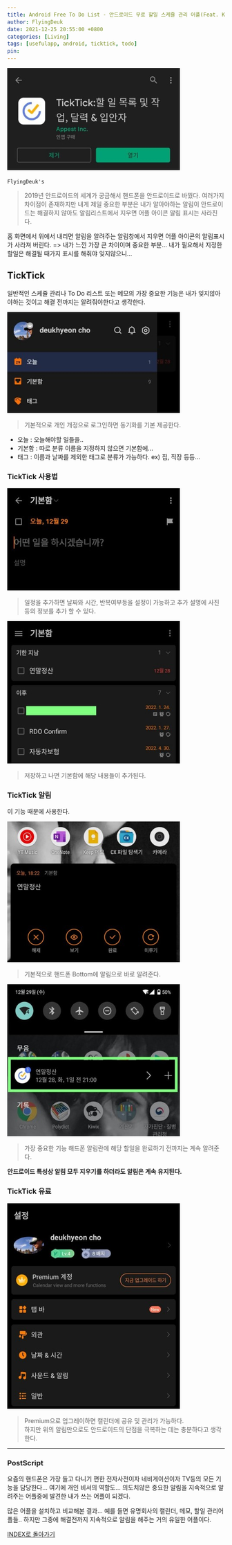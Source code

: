 ```yaml
---
title: Android Free To Do List - 안드로이드 무료 할일 스케쥴 관리 어플(Feat. Kiwix)
author: FlyingDeuk
date: 2021-12-25 20:55:00 +0800
categories: [Living]
tags: [usefulapp, android, ticktick, todo]
pin:
---
```


![tick](/img/living/app/ticktick6.jpg)

`FlyingDeuk's`
> 2019년 안드로이드의 세계가 궁금해서 핸드폰을 안드로이드로 바꿨다. 여러가지 차이점이 존재하지만 내게 제일 중요한 부분은 내가 알아야하는 알림이 안드로이드는 해결하지 않아도 알림리스트에서 지우면 어플 아이콘 알림 표시는 사라진다.  <br>

홈 화면에서 위에서 내리면 알림을 알려주는 알림창에서 지우면 어플 아이콘의 알림표시가 사라져 버린다. => 내가 느낀 가장 큰 차이이며 중요한 부분... 내가 필요해서 지정한 할일은 해결될 때가지 표시를 해줘야 잊지않으니...

## TickTick
일반적인 스케쥴 관리나 To Do 리스트 또는 메모의 가장 중요한 기능은 내가 잊지않아야하는 것이고 해결 전까지는 알려줘야한다고 생각한다.

![tick](/img/living/app/ticktick3.jpg)
> 기본적으로 개인 개정으로 로그인하면 동기화를 기본 제공한다. <br>
- 오늘 : 오늘해야할 일들을..
- 기본함 : 따로 분류 이름을 지정하지 않으면 기본함에...
- 태그 : 이름과 날짜를 제외한 태그로 분류가 가능하다. ex) 집, 직장 등등...

### TickTick 사용법

![tick](/img/living/app/ticktick5.jpg)
> 일정을 추가하면 날짜와 시간, 반복여부등을 설정이 가능하고 추가 설명에 사진등의 정보를 추가 할 수 있다.

![tick](/img/living/app/ticktick9.jpg)
> 저장하고 나면 기본함에 해당 내용들이 추가된다.

### TickTick 알림
이 기능 때문에 사용한다.

![tick](/img/living/app/ticktick7.jpg)
> 기본적으로 핸드폰 Bottom에 알림으로 바로 알려준다.

![tick](/img/living/app/ticktick8.jpg)
> 가장 중요한 기능 해드폰 알림란에 해당 할일을 완료하기 전까지는 계속 알려준다.

**안드로이드 특성상 알림 모두 지우기를 하더라도 알림은 계속 유지된다.**

### TickTick 유료

![tick](/img/living/app/ticktick2.jpg)
> Premium으로 업그레이하면 캘린더에 공유 및 관리가 가능하다. <br>
하지만 위의 알림만으로도 안드로이드의 단점을 극복하는 데는 충분하다고 생각한다.

-----------

### PostScript
요즘의 핸드폰은 가장 들고 다니기 편한 전자사전이자 네비게이션이자 TV등의 모든 기능을 담당한다... 여기에 개인 비서의 역할도... 의도치않은 중요한 알림을 지속적으로 알려주는 어플중에 발견한 내가 쓰는 어플이 되겠다.

많은 어플을 설치하고 비교해본 결과... 예를 들면 유명회사의 캘린더, 메모, 할일 관리어플들.. 하지만 그중에 해결전까지 지속적으로 알림을 해주는 거의 유일한 어플이다. 

[INDEX로 돌아가기](/posts/AndroidAPP/)
